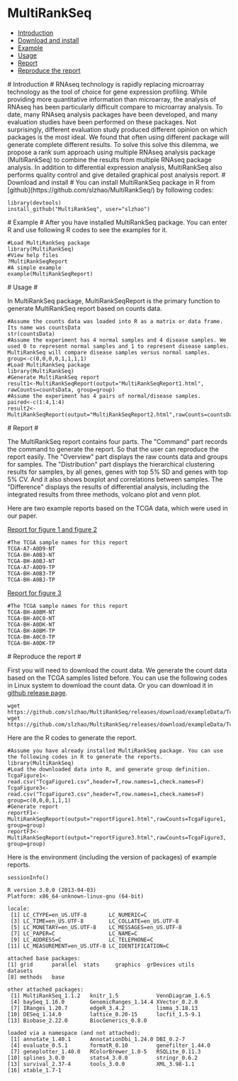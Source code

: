 MultiRankSeq
============
* [Introduction](#Introduction)
* [Download and install](#download)
* [Example](#example)
* [Usage](#usage)
* [Report](#report)
* [Reproduce the report](#reproduce)

<a name="Introduction"/>
# Introduction #
RNAseq technology is rapidly replacing microarray technology as the tool of choice for gene expression profiling. While providing more quantitative information than microarray, the analysis of RNAseq has been particularly difficult compare to microarray analysis. To date, many RNAseq analysis packages have been developed, and many evaluation studies have been performed on these packages.  Not surprisingly, different evaluation study produced different opinion on which packages is the most ideal.  We found that often using different package will generate complete different results.  To solve this solve this dilemma, we propose a rank sum approach using multiple RNAseq analysis package (MultiRankSeq) to combine the results from multiple RNAseq package analysis. In addition to differential expression analysis, MultiRankSeq also performs quality control and give detailed graphical post analysis report.    

<a name="download"/>
# Download and install #
You can install MultiRankSeq package in R from [github](https://github.com/slzhao/MultiRankSeq/) by following codes:

	library(devtools)
	install_github("MultiRankSeq", user="slzhao")

<a name="example"/>
# Example #
After you have installed MultiRankSeq package. You can enter R and use following R codes to see the examples for it.
	
	#Load MultiRankSeq package
	library(MultiRankSeq)
	#View help files
	?MultiRankSeqReport
	#A simple example
	example(MultiRankSeqReport)

<a name="usage"/>
# Usage #

In MultiRankSeq package, MultiRankSeqReport is the primary function to generate MultiRankSeq report based on counts data.

	#Assume the counts data was loaded into R as a matrix or data frame. Its name was countsData
	str(countsData)
	#Assume the experiment has 4 normal samples and 4 disease samples. We used 0 to represent normal samples and 1 to represent disease samples. MultiRankSeq will compare disease samples versus normal samples.
	group<-c(0,0,0,0,1,1,1,1)
	#Load MultiRankSeq package
	library(MultiRankSeq)
	#Generate MultiRankSeq report
	result1<-MultiRankSeqReport(output="MultiRankSeqReport1.html", rawCounts=countsData, group=group)
	#Assume the experiment has 4 pairs of normal/disease samples.
	paired<-c(1:4,1:4)
	result2<-MultiRankSeqReport(output="MultiRankSeqReport2.html",rawCounts=countsData,group=group,paired=paired

<a name="report"/>
# Report #

The MultiRankSeq report contains four parts. The "Command" part records the command to generate the report. So that the user can reproduce the report easily. The "Overview" part displays the raw counts data and groups for samples. The "Distribution" part displays the hierarchical clustering results for samples, by all genes, genes with top 5% SD and genes with top 5% CV. And it also shows boxplot and correlations between samples. The "Difference" displays the results of differential analysis, including the integrated results from three methods, volcano plot and venn plot.

Here are two example reports based on the TCGA data, which were used in our paper.

[Report for figure 1 and figure 2](http://htmlpreview.github.io/?https://github.com/slzhao/MultiRankSeq/blob/master/example/reportFigure1.html)

	#The TCGA sample names for this report
	TCGA-A7-A0D9-NT
	TCGA-BH-A0B3-NT
	TCGA-BH-A0BJ-NT
	TCGA-A7-A0D9-TP
	TCGA-BH-A0B3-TP
	TCGA-BH-A0BJ-TP
 
[Report for figure 3](http://htmlpreview.github.io/?https://github.com/slzhao/MultiRankSeq/blob/master/example/reportFigure3.html)

	#The TCGA sample names for this report
	TCGA-BH-A0BM-NT
	TCGA-BH-A0C0-NT
	TCGA-BH-A0DK-NT
	TCGA-BH-A0BM-TP
	TCGA-BH-A0C0-TP
	TCGA-BH-A0DK-TP
	
<a name="reproduce"/>
# Reproduce the report #

First you will need to download the count data. We generate the count data based on the TCGA samples listed before. You can use the following codes in Linux system to download the count data. Or you can download it in [github release page](https://github.com/slzhao/MultiRankSeq/releases/tag/exampleData).

	wget https://github.com/slzhao/MultiRankSeq/releases/download/exampleData/TcgaFigure1.csv
	wget https://github.com/slzhao/MultiRankSeq/releases/download/exampleData/TcgaFigure3.csv

Here are the R codes to generate the report.

	#Assume you have already installed MultiRankSeq package. You can use the following codes in R to generate the reports.
    library(MultiRankSeq)
    #Load the downloaded data into R, and generate group definition.
    TcgaFigure1<-read.csv("TcgaFigure1.csv",header=T,row.names=1,check.names=F)
    TcgaFigure3<-read.csv("TcgaFigure3.csv",header=T,row.names=1,check.names=F)
    group=c(0,0,0,1,1,1)
    #Generate report
    reportF1<-MultiRankSeqReport(output="reportFigure1.html",rawCounts=TcgaFigure1, group=group)
    reportF3<-MultiRankSeqReport(output="reportFigure3.html",rawCounts=TcgaFigure3, group=group)

Here is the environment (including the version of packages) of example reports.

    sessionInfo()

    R version 3.0.0 (2013-04-03)
    Platform: x86_64-unknown-linux-gnu (64-bit)

    locale:
     [1] LC_CTYPE=en_US.UTF-8       LC_NUMERIC=C
     [3] LC_TIME=en_US.UTF-8        LC_COLLATE=en_US.UTF-8
     [5] LC_MONETARY=en_US.UTF-8    LC_MESSAGES=en_US.UTF-8
     [7] LC_PAPER=C                 LC_NAME=C
     [9] LC_ADDRESS=C               LC_TELEPHONE=C
    [11] LC_MEASUREMENT=en_US.UTF-8 LC_IDENTIFICATION=C

    attached base packages:
    [1] grid      parallel  stats     graphics  grDevices utils     datasets
    [8] methods   base

    other attached packages:
     [1] MultiRankSeq_1.1.2   knitr_1.5            VennDiagram_1.6.5
     [4] baySeq_1.16.0        GenomicRanges_1.14.4 XVector_0.2.0
     [7] IRanges_1.20.7       edgeR_3.4.2          limma_3.18.13
    [10] DESeq_1.14.0         lattice_0.20-15      locfit_1.5-9.1
    [13] Biobase_2.22.0       BiocGenerics_0.8.0

    loaded via a namespace (and not attached):
     [1] annotate_1.40.1      AnnotationDbi_1.24.0 DBI_0.2-7
     [4] evaluate_0.5.1       formatR_0.10         genefilter_1.44.0
     [7] geneplotter_1.40.0   RColorBrewer_1.0-5   RSQLite_0.11.3
    [10] splines_3.0.0        stats4_3.0.0         stringr_0.6.2
    [13] survival_2.37-4      tools_3.0.0          XML_3.98-1.1
    [16] xtable_1.7-1